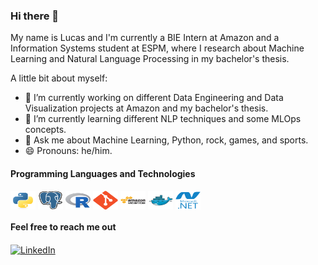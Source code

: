 ### Hi there 👋

<!--
**LucasZillig/LucasZillig** is a ✨ _special_ ✨ repository because its `README.md` (this file) appears on your GitHub profile.
-->

My name is Lucas and I'm currently a BIE Intern at Amazon and a Information Systems student at ESPM, where I research about Machine Learning and Natural Language Processing in my bachelor's thesis.

A little bit about myself:

- 🔭 I’m currently working on different Data Engineering and Data Visualization projects at Amazon and my bachelor's thesis.
- 🌱 I’m currently learning different NLP techniques and some MLOps concepts.
- 💬 Ask me about Machine Learning, Python, rock, games, and sports.
- 😄 Pronouns: he/him.

#### Programming Languages and Technologies

<div style="display: inline_block">
  
  <img align="center" alt="Python" height="30" width="40" src="https://raw.githubusercontent.com/devicons/devicon/master/icons/python/python-original.svg">
  
  <img align="center" alt="SQL" height="30" width="40" src="https://raw.githubusercontent.com/devicons/devicon/master/icons/postgresql/postgresql-original.svg">

  <img align="center" alt="R" height="30" width="40" src="https://raw.githubusercontent.com/devicons/devicon/master/icons/r/r-original.svg">

  <img align="center" alt="Git" height="30" width="40" src="https://raw.githubusercontent.com/devicons/devicon/master/icons/git/git-original.svg">

  <img align="center" alt="AWS" height="30" width="40" src="https://raw.githubusercontent.com/devicons/devicon/master/icons/amazonwebservices/amazonwebservices-original-wordmark.svg">
  
  <img align="center" alt="Docker" height="30" width="40" src="https://raw.githubusercontent.com/devicons/devicon/master/icons/docker/docker-original.svg">

  <img align="center" alt="DotNet" height="30" width="40" src="https://raw.githubusercontent.com/devicons/devicon/master/icons/dot-net/dot-net-plain-wordmark.svg">
  
</div>

#### Feel free to reach me out

<div style="display: inline_block">
 
<a href="https://www.linkedin.com/in/lucas-zillig/"> 
<img align="center" alt="LinkedIn" height="30" width="40" src="https://edent.github.io/SuperTinyIcons/images/svg/linkedin.svg">
</a>

</div>

